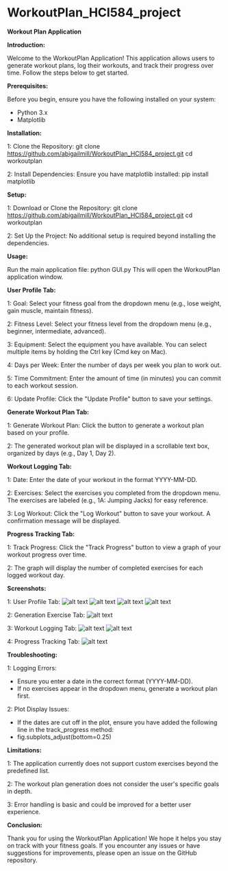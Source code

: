 # WorkoutPlan_HCI584_project
__Workout Plan Application__



__Introduction:__

Welcome to the WorkoutPlan Application! This application allows users to generate workout plans, log their workouts, and track their progress over time. Follow the steps below to get started.



__Prerequisites:__

Before you begin, ensure you have the following installed on your system:
- Python 3.x
- Matplotlib



__Installation:__

1: Clone the Repository:
git clone https://github.com/abigailmill/WorkoutPlan_HCI584_project.git
cd workoutplan

2: Install Dependencies:
Ensure you have matplotlib installed:
pip install matplotlib



__Setup:__

1: Download or Clone the Repository:
git clone https://github.com/abigailmill/WorkoutPlan_HCI584_project.git
cd workoutplan

2: Set Up the Project:
No additional setup is required beyond installing the dependencies.



__Usage:__

Run the main application file:
python GUI.py
This will open the WorkoutPlan application window.



__User Profile Tab:__

1: Goal: Select your fitness goal from the dropdown menu (e.g., lose weight, gain muscle, maintain fitness).

2: Fitness Level: Select your fitness level from the dropdown menu (e.g., beginner, intermediate, advanced).

3: Equipment: Select the equipment you have available. You can select multiple items by holding the Ctrl key (Cmd key on Mac).

4: Days per Week: Enter the number of days per week you plan to work out.

5: Time Commitment: Enter the amount of time (in minutes) you can commit to each workout session.

6: Update Profile: Click the "Update Profile" button to save your settings.



__Generate Workout Plan Tab:__

1: Generate Workout Plan: Click the button to generate a workout plan based on your profile.

2: The generated workout plan will be displayed in a scrollable text box, organized by days (e.g., Day 1, Day 2).



__Workout Logging Tab:__

1: Date: Enter the date of your workout in the format YYYY-MM-DD.

2: Exercises: Select the exercises you completed from the dropdown menu. The exercises are labeled (e.g., 1A: Jumping Jacks) for easy reference.

3: Log Workout: Click the "Log Workout" button to save your workout. A confirmation message will be displayed.



__Progress Tracking Tab:__

1: Track Progress: Click the "Track Progress" button to view a graph of your workout progress over time.

2: The graph will display the number of completed exercises for each logged workout day.



__Screenshots:__

1: User Profile Tab:
![alt text](<Screenshot 2024-07-24 at 11.32.46 AM.png>)
![alt text](<Screenshot 2024-07-24 at 11.33.18 AM.png>)
![alt text](<Screenshot 2024-07-24 at 11.33.45 AM.png>)
![alt text](<Screenshot 2024-07-24 at 11.34.11 AM.png>)

2: Generation Exercise Tab:
![alt text](<Screenshot 2024-07-24 at 11.34.35 AM.png>)

3: Workout Logging Tab:
![alt text](<Screenshot 2024-07-24 at 11.35.02 AM.png>)
![alt text](<Screenshot 2024-07-24 at 11.35.24 AM.png>)

4: Progress Tracking Tab:
![alt text](<Screenshot 2024-07-24 at 11.35.48 AM.png>)



__Troubleshooting:__

1: Logging Errors:
- Ensure you enter a date in the correct format (YYYY-MM-DD).
- If no exercises appear in the dropdown menu, generate a workout plan first.

2: Plot Display Issues:
- If the dates are cut off in the plot, ensure you have added the following line in the track_progress method:
- fig.subplots_adjust(bottom=0.25)



__Limitations:__

1: The application currently does not support custom exercises beyond the predefined list.

2: The workout plan generation does not consider the user's specific goals in depth.

3: Error handling is basic and could be improved for a better user experience.



__Conclusion:__

Thank you for using the WorkoutPlan Application! We hope it helps you stay on track with your fitness goals. If you encounter any issues or have suggestions for improvements, please open an issue on the GitHub repository.
